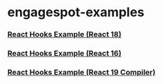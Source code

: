 # engagespot-examples

### [React Hooks Example (React 18)](https://githubbox.com/Engagespot/engagespot-examples/tree/main/examples-react-hooks)

### [React Hooks Example (React 16)](https://githubbox.com/Engagespot/engagespot-examples/tree/main/examples-react-hooks-v16)

### [React Hooks Example (React 19 Compiler)](https://githubbox.com/Engagespot/engagespot-examples/tree/main/examples-react-hooks-v19)
